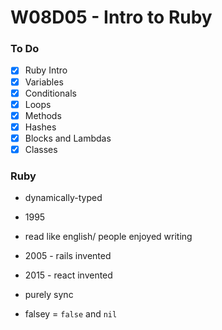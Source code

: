 # W08D05 - Intro to Ruby

### To Do
* [x] Ruby Intro
* [x] Variables
* [x] Conditionals
* [x] Loops
* [x] Methods
* [x] Hashes
* [x] Blocks and Lambdas
* [x] Classes

### Ruby
* dynamically-typed
* 1995
* read like english/ people enjoyed writing
* 2005 - rails invented
* 2015 - react invented
* purely sync

* falsey = `false` and `nil`














